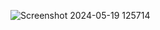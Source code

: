 ![Screenshot 2024-05-19 125714](https://github.com/Shivxnshjasathi/Firebase_login-SignUp/assets/116382647/f0e79ceb-288e-4ea9-8e7e-0bd8799a8903)
